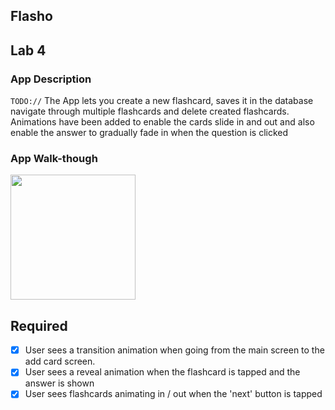 ## Flasho
## Lab 4

### App Description
`TODO://` The App lets you create a new flashcard, saves it in the database navigate through multiple flashcards and delete created flashcards. Animations have been added to enable the cards slide in and out and also enable the answer to gradually fade in when the question is clicked

### App Walk-though

<img src="http://g.recordit.co/ae176jg5gB.gif" width=200><br>

## Required
- [x] User sees a transition animation when going from the main screen to the add card screen.
- [x] User sees a reveal animation when the flashcard is tapped and the answer is shown
- [x] User sees flashcards animating in / out when the 'next' button is tapped
